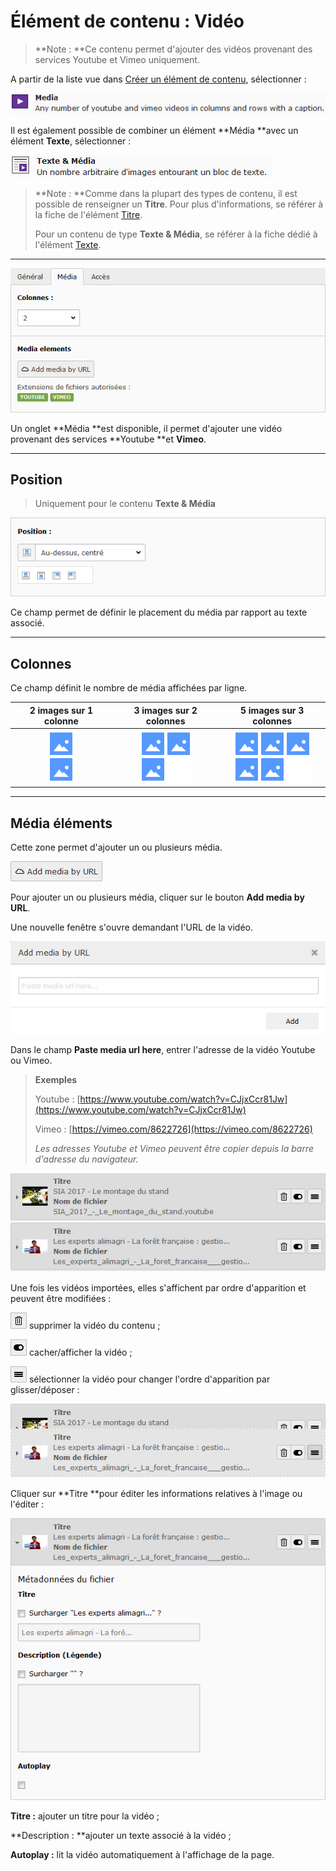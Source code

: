 # Élément de contenu : Vidéo

> **Note : **Ce contenu permet d'ajouter des vidéos provenant des services Youtube et Vimeo uniquement.

A partir de la liste vue dans [Créer un élément de contenu](/types-de-contenu/creer-un-element-de-contenu.md), sélectionner :

![](/assets/add_content_media.png)

Il est également possible de combiner un élément **Média **avec un élément **Texte**, sélectionner :

![](/assets/add_content_media_texte.png)

> **Note : **Comme dans la plupart des types de contenu, il est possible de renseigner un **Titre**. Pour plus d'informations, se référer à la fiche de l'élément [Titre](/types-de-contenu/types-de-contenu/titre.md).
>
> Pour un contenu de type **Texte & Média**, se référer à la fiche dédié à l'élément [Texte](/types-de-contenu/types-de-contenu/texte.md).

---

![](/assets/add_content_media_ong.png)

Un onglet **Média **est disponible, il permet d'ajouter une vidéo provenant des services **Youtube **et **Vimeo**.

---

## Position

> Uniquement pour le contenu **Texte & Média**

![](/assets/add_content_img_pos.png)

Ce champ permet de définir le placement du média par rapport au texte associé.

---

## **Colonnes**

Ce champ définit le nombre de média affichées par ligne.

| 2 images sur 1 colonne | 3 images sur 2 colonnes | 5 images sur 3 colonnes |
| :---: | :---: | :---: |
| ![](/assets/add_content_img_ex3.png) | ![](/assets/add_content_img_ex1.png) | ![](/assets/add_content_img_ex2.png) |

---

## Média éléments

Cette zone permet d'ajouter un ou plusieurs média.

![](/assets/add_content_media_btn.png)

Pour ajouter un ou plusieurs média, cliquer sur le bouton **Add media by URL**.

Une nouvelle fenêtre s'ouvre demandant l'URL de la vidéo.

![](/assets/add_content_media_popup.png)

Dans le champ **Paste media url here**, entrer l'adresse de la vidéo Youtube ou Vimeo.

> **Exemples**
>
> Youtube : [https://www.youtube.com/watch?v=CJjxCcr81Jw](https://www.youtube.com/watch?v=CJjxCcr81Jw)
>
> Vimeo : [https://vimeo.com/8622726](https://vimeo.com/8622726)
>
> _Les adresses Youtube et Vimeo peuvent être copier depuis la barre d'adresse du navigateur._

![](/assets/add_content_media_liste.png)

Une fois les vidéos importées, elles s'affichent par ordre d'apparition et peuvent être modifiées :

![](/assets/rm_btn.png) supprimer la vidéo du contenu ;

![](/assets/hide_btn.png) cacher/afficher la vidéo ;

![](/assets/btn_select.png) sélectionner la vidéo pour changer l'ordre d'apparition par glisser/déposer :

![](/assets/add_content_media_ordre.png)

Cliquer sur **Titre **pour éditer les informations relatives à l'image ou l'éditer :

![](/assets/add_content_media_detail.png)

**Titre :** ajouter un titre pour la vidéo ;

**Description : **ajouter un texte associé à la vidéo ;

**Autoplay :** lit la vidéo automatiquement à l'affichage de la page.

